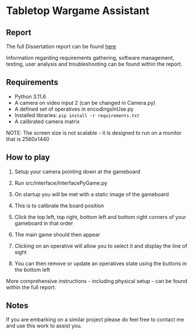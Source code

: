 # Tabletop Wargame Assistant

## Report

The full Dissertation report can be found [here](https://github.com/NathanBurgessDev/tabletop-war-game-helper/blob/486b84c6d3fb91c0c6fbb1c145b8ab680fe0b240/Dissertation/20363169_dissertation.pdf)

Information regarding requirements gathering, software management, testing, user analysis and troubleshooting can be found within the report.


## Requirements

- Python 3.11.6
- A camera on video input 2 (can be changed in Camera.py)
- A defined set of operatives in encodingsInUse.py
- Installed libraries: `pip install -r requirements.txt`
- A calibrated camera matrix

NOTE: The screen size is not scalable - it is designed to run on a monitor that is 2560x1440

## How to play
1. Setup your camera pointing down at the gameboard
2. Run src/interface/InterfacePyGame.py

3. On startup you will be met with a static image of the gameboard
4. This is to calibrate the board position
5. Click the top left, top right, bottom left and bottom right corners of your gameboard in that order
6. The main game should then appear
7. Clicking on an operative will allow you to select it and display the line of sight
8. You can then remove or update an operatives state using the buttons in the bottom left

More comprehensive instructions - including physical setup - can be found within the full report.

## Notes

If you are embarking on a similar project please do feel free to contact me and use this work to assist you.
